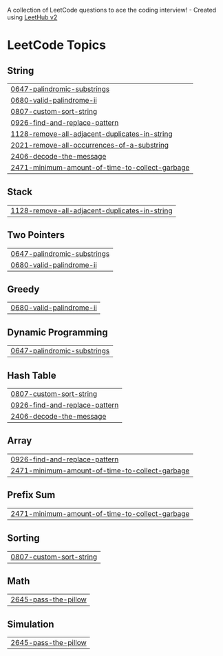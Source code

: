 A collection of LeetCode questions to ace the coding interview! - Created using [LeetHub v2](https://github.com/arunbhardwaj/LeetHub-2.0)
<!---LeetCode Topics Start-->
# LeetCode Topics
## String
|  |
| ------- |
| [0647-palindromic-substrings](https://github.com/Aditya-Sharma-5/LEETCODE/tree/master/0647-palindromic-substrings) |
| [0680-valid-palindrome-ii](https://github.com/Aditya-Sharma-5/LEETCODE/tree/master/0680-valid-palindrome-ii) |
| [0807-custom-sort-string](https://github.com/Aditya-Sharma-5/LEETCODE/tree/master/0807-custom-sort-string) |
| [0926-find-and-replace-pattern](https://github.com/Aditya-Sharma-5/LEETCODE/tree/master/0926-find-and-replace-pattern) |
| [1128-remove-all-adjacent-duplicates-in-string](https://github.com/Aditya-Sharma-5/LEETCODE/tree/master/1128-remove-all-adjacent-duplicates-in-string) |
| [2021-remove-all-occurrences-of-a-substring](https://github.com/Aditya-Sharma-5/LEETCODE/tree/master/2021-remove-all-occurrences-of-a-substring) |
| [2406-decode-the-message](https://github.com/Aditya-Sharma-5/LEETCODE/tree/master/2406-decode-the-message) |
| [2471-minimum-amount-of-time-to-collect-garbage](https://github.com/Aditya-Sharma-5/LEETCODE/tree/master/2471-minimum-amount-of-time-to-collect-garbage) |
## Stack
|  |
| ------- |
| [1128-remove-all-adjacent-duplicates-in-string](https://github.com/Aditya-Sharma-5/LEETCODE/tree/master/1128-remove-all-adjacent-duplicates-in-string) |
## Two Pointers
|  |
| ------- |
| [0647-palindromic-substrings](https://github.com/Aditya-Sharma-5/LEETCODE/tree/master/0647-palindromic-substrings) |
| [0680-valid-palindrome-ii](https://github.com/Aditya-Sharma-5/LEETCODE/tree/master/0680-valid-palindrome-ii) |
## Greedy
|  |
| ------- |
| [0680-valid-palindrome-ii](https://github.com/Aditya-Sharma-5/LEETCODE/tree/master/0680-valid-palindrome-ii) |
## Dynamic Programming
|  |
| ------- |
| [0647-palindromic-substrings](https://github.com/Aditya-Sharma-5/LEETCODE/tree/master/0647-palindromic-substrings) |
## Hash Table
|  |
| ------- |
| [0807-custom-sort-string](https://github.com/Aditya-Sharma-5/LEETCODE/tree/master/0807-custom-sort-string) |
| [0926-find-and-replace-pattern](https://github.com/Aditya-Sharma-5/LEETCODE/tree/master/0926-find-and-replace-pattern) |
| [2406-decode-the-message](https://github.com/Aditya-Sharma-5/LEETCODE/tree/master/2406-decode-the-message) |
## Array
|  |
| ------- |
| [0926-find-and-replace-pattern](https://github.com/Aditya-Sharma-5/LEETCODE/tree/master/0926-find-and-replace-pattern) |
| [2471-minimum-amount-of-time-to-collect-garbage](https://github.com/Aditya-Sharma-5/LEETCODE/tree/master/2471-minimum-amount-of-time-to-collect-garbage) |
## Prefix Sum
|  |
| ------- |
| [2471-minimum-amount-of-time-to-collect-garbage](https://github.com/Aditya-Sharma-5/LEETCODE/tree/master/2471-minimum-amount-of-time-to-collect-garbage) |
## Sorting
|  |
| ------- |
| [0807-custom-sort-string](https://github.com/Aditya-Sharma-5/LEETCODE/tree/master/0807-custom-sort-string) |
## Math
|  |
| ------- |
| [2645-pass-the-pillow](https://github.com/Aditya-Sharma-5/LEETCODE/tree/master/2645-pass-the-pillow) |
## Simulation
|  |
| ------- |
| [2645-pass-the-pillow](https://github.com/Aditya-Sharma-5/LEETCODE/tree/master/2645-pass-the-pillow) |
<!---LeetCode Topics End-->